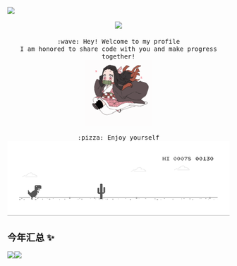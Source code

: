 ![](https://komarev.com/ghpvc/?username=axehco&color=yellowgreen)
<p align="center">
  <img src="https://user-images.githubusercontent.com/5679180/79618120-0daffb80-80be-11ea-819e-d2b0fa904d07.gif" width="27px">
  <br><br>
  <samp>
    :wave: Hey! Welcome to my profile
    <br>I am honored to share code with you and make progress together!
    <br>
    <img src="https://github.com/Axehco/Axehco/blob/main/loading/Kamado-Nezuko.gif" width="150px" height="150px" align="center">
    <br><br>:pizza: Enjoy yourself<br>
  </samp>
  <img src="https://github.com/Axehco/Axehco/blob/main/loading/dino.gif">
</p>

## 今年汇总 ✨

<img align="" height="137px" src="https://github-readme-stats.vercel.app/api?username=axehco&hide_title=true&hide_border=true&show_icons=true&include_all_commits=true&line_height=21&bg_color=0,EC6C6C,FFD479,FFFC79,73FA79&theme=graywhite&locale=cn" /><img align="" height="137px" src="https://github-readme-stats.vercel.app/api/top-langs/?username=axehco&hide_title=true&hide_border=true&layout=compact&bg_color=0,73FA79,73FDFF,D783FF&theme=graywhite&locale=cn" />
